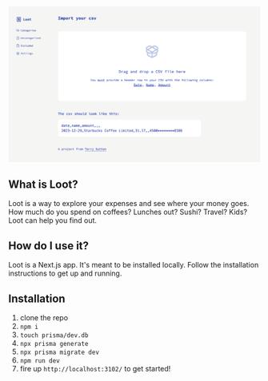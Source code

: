 ![screenshot](public/screenshot.png)

## What is Loot?

Loot is a way to explore your expenses and see where your money goes. How much do you spend on coffees? Lunches out? Sushi? Travel? Kids? Loot can help you find out.

## How do I use it?

Loot is a Next.js app. It's meant to be installed locally. Follow the installation instructions to get up and running.

## Installation

1. clone the repo
2. `npm i`
3. `touch prisma/dev.db`
4. `npx prisma generate`
5. `npx prisma migrate dev`
6. `npm run dev`
7. fire up `http://localhost:3102/` to get started!

